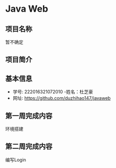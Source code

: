 # Java Web 
## 项目名称
暂不确定

## 项目简介


## 基本信息
- 学号: 222016321072010
-姓名：杜芝豪
- 网址: https://github.com/duzhihao147/javaweb


## 第一周完成内容
环境搭建

## 第二周完成内容
编写Login




